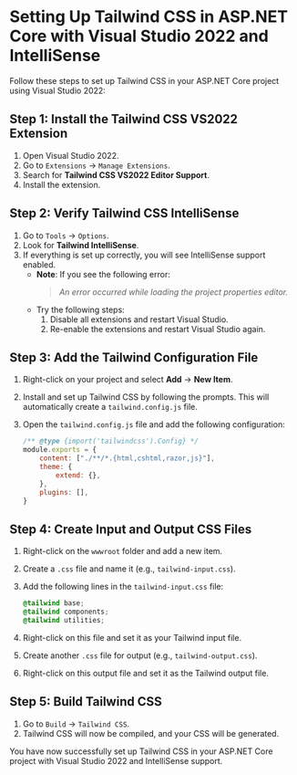 # Setting Up Tailwind CSS in ASP.NET Core with Visual Studio 2022 and IntelliSense

Follow these steps to set up Tailwind CSS in your ASP.NET Core project using Visual Studio 2022:

## Step 1: Install the Tailwind CSS VS2022 Extension
1. Open Visual Studio 2022.
2. Go to `Extensions` -> `Manage Extensions`.
3. Search for **Tailwind CSS VS2022 Editor Support**.
4. Install the extension.

## Step 2: Verify Tailwind CSS IntelliSense
1. Go to `Tools` -> `Options`.
2. Look for **Tailwind IntelliSense**.
3. If everything is set up correctly, you will see IntelliSense support enabled.
   - **Note**: If you see the following error: 
     > *An error occurred while loading the project properties editor.*
   - Try the following steps:
     1. Disable all extensions and restart Visual Studio.
     2. Re-enable the extensions and restart Visual Studio again.

## Step 3: Add the Tailwind Configuration File
1. Right-click on your project and select **Add** -> **New Item**.
2. Install and set up Tailwind CSS by following the prompts. This will automatically create a `tailwind.config.js` file.
3. Open the `tailwind.config.js` file and add the following configuration:

   ```javascript
   /** @type {import('tailwindcss').Config} */
   module.exports = {
       content: ["./**/*.{html,cshtml,razor,js}"],
       theme: {
           extend: {},
       },
       plugins: [],
   }
   ```

## Step 4: Create Input and Output CSS Files
1. Right-click on the `wwwroot` folder and add a new item.
2. Create a `.css` file and name it (e.g., `tailwind-input.css`).
3. Add the following lines in the `tailwind-input.css` file:

   ```css
   @tailwind base;
   @tailwind components;
   @tailwind utilities;
   ```

4. Right-click on this file and set it as your Tailwind input file.
5. Create another `.css` file for output (e.g., `tailwind-output.css`).
6. Right-click on this output file and set it as the Tailwind output file.

## Step 5: Build Tailwind CSS
1. Go to `Build` -> `Tailwind CSS`.
2. Tailwind CSS will now be compiled, and your CSS will be generated.

You have now successfully set up Tailwind CSS in your ASP.NET Core project with Visual Studio 2022 and IntelliSense support.
